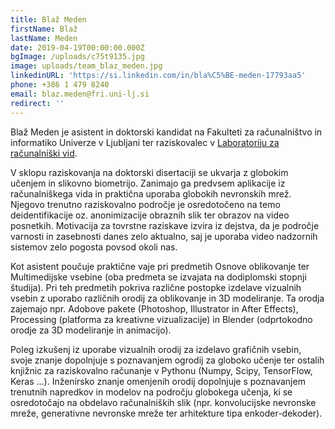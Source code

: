 ```yaml
---
title: Blaž Meden
firstName: Blaž
lastName: Meden
date: 2019-04-19T00:00:00.000Z
bgImage: /uploads/c75t9135.jpg
image: uploads/team_blaz_meden.jpg
linkedinURL: 'https://si.linkedin.com/in/bla%C5%BE-meden-17793aa5'
phone: +386 1 479 8240
email: blaz.meden@fri.uni-lj.si
redirect: ''
---
```

Blaž Meden je asistent in doktorski kandidat na Fakulteti za računalništvo in informatiko Univerze v Ljubljani ter raziskovalec v [Laboratoriju za računalniški vid](https://www.fri.uni-lj.si/sl/laboratorij/lrv).

V sklopu raziskovanja na doktorski disertaciji se ukvarja z globokim učenjem in slikovno biometrijo. Zanimajo ga predvsem aplikacije iz računalniškega vida in praktična uporaba globokih nevronskih mrež. Njegovo trenutno raziskovalno področje je osredotočeno na temo deidentifikacije oz. anonimizacije obraznih slik ter obrazov na video posnetkih. Motivacija za tovrstne raziskave izvira iz dejstva, da je področje varnosti in zasebnosti danes zelo aktualno, saj je uporaba video nadzornih sistemov zelo pogosta povsod okoli nas.

Kot asistent poučuje praktične vaje pri predmetih Osnove oblikovanje ter Multimedijske vsebine (oba predmeta se izvajata na dodiplomski stopnji študija). Pri teh predmetih pokriva različne postopke izdelave vizualnih vsebin z uporabo različnih orodij za oblikovanje in 3D modeliranje. Ta orodja zajemajo npr. Adobove pakete (Photoshop, Illustrator in After Effects), Processing (platforma za kreativne vizualizacije) in Blender (odprtokodno orodje za 3D modeliranje in animacijo).

Poleg izkušenj iz uporabe vizualnih orodij za izdelavo grafičnih vsebin, svoje znanje dopolnjuje s poznavanjem ogrodij za globoko učenje ter ostalih knjižnic za raziskovalno računanje v Pythonu (Numpy, Scipy, TensorFlow, Keras ...). Inženirsko znanje omenjenih orodij dopolnjuje s poznavanjem trenutnih napredkov in modelov na področju globokega učenja, ki se osredotočajo na obdelavo računalniških slik (npr. konvolucijske nevronske mreže, generativne nevronske mreže ter arhitekture tipa enkoder-dekoder).
